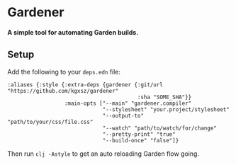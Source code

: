 # Gardener

#### A simple tool for automating Garden builds.

## Setup
Add the following to your `deps.edn` file:
```
:aliases {:style {:extra-deps {gardener {:git/url "https://github.com/kgxsz/gardener"
                                         :sha "SOME_SHA"}}
                  :main-opts ["--main" "gardener.compiler"
                              "--stylesheet" "your.project/stylesheet"
                              "--output-to" "path/to/your/css/file.css"
                              "--watch" "path/to/watch/for/change"
                              "--pretty-print" "true"
                              "--build-once" "false"]}
```

Then run `clj -Astyle` to get an auto reloading Garden flow going.
